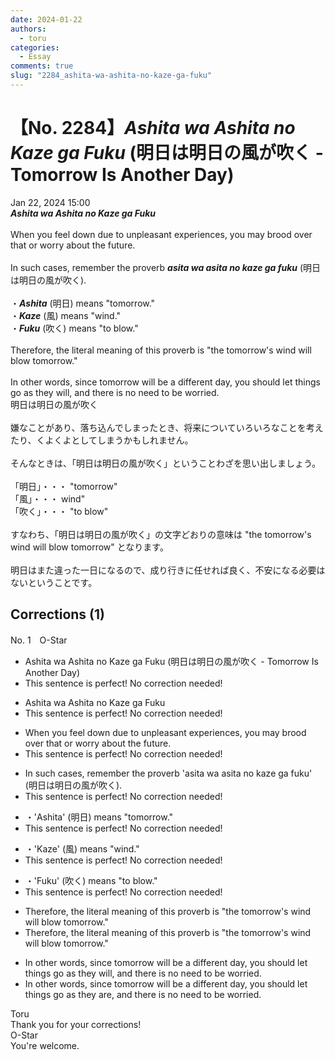 ```yaml
---
date: 2024-01-22
authors:
  - toru
categories:
  - Essay
comments: true
slug: "2284_ashita-wa-ashita-no-kaze-ga-fuku"
---
```


# 【No. 2284】<strong><em>Ashita wa Ashita no Kaze ga Fuku</em></strong> (明日は明日の風が吹く - Tomorrow Is Another Day)
<div class="date">Jan 22, 2024 15:00</div>
<div id="post"><div id="body_show_ori">
<strong><em>Ashita wa Ashita no Kaze ga Fuku</em></strong><br/><br/>When you feel down due to unpleasant experiences, you may brood over that or worry about the future.<br/><br/>In such cases, remember the proverb <strong><em>asita wa asita no kaze ga fuku</em></strong> (明日は明日の風が吹く).<br/><br/>・<strong><em>Ashita</em></strong> (明日) means "tomorrow."<br/>・<strong><em>Kaze</em></strong> (風) means "wind."<br/>・<strong><em>Fuku</em></strong> (吹く) means "to blow."<br/><br/>Therefore, the literal meaning of this proverb is "the tomorrow's wind will blow tomorrow."<br/><br/>In other words, since tomorrow will be a different day, you should let things go as they will, and there is no need to be worried.
</div></div>

<!-- more -->

<div id="post_ja"><div id="body_show_mo">
明日は明日の風が吹く<br/><br/>嫌なことがあり、落ち込んでしまったとき、将来についていろいろなことを考えたり、くよくよとしてしまうかもしれません。<br/><br/>そんなときは、「明日は明日の風が吹く」ということわざを思い出しましょう。<br/><br/>「明日」・・・ "tomorrow"<br/>「風」・・・ wind"<br/>「吹く」・・・ "to blow"<br/><br/>すなわち、「明日は明日の風が吹く」の文字どおりの意味は "the tomorrow's wind will blow tomorrow" となります。<br/><br/>明日はまた違った一日になるので、成り行きに任せれば良く、不安になる必要はないということです。
</div></div>

## Corrections (1)
<div id="block"><div class="first_name"> No. 1　<span class="just_name">O-Star</span></div><div id="block2">
<ul class="correction_field">
<li class="incorrect">Ashita wa Ashita no Kaze ga Fuku (明日は明日の風が吹く - Tomorrow Is Another Day)</li>
<li class="corrected perfect">This sentence is perfect! No correction needed!</li>
</ul>
<ul class="correction_field">
<li class="incorrect">Ashita wa Ashita no Kaze ga Fuku</li>
<li class="corrected perfect">This sentence is perfect! No correction needed!</li>
</ul>
<ul class="correction_field">
<li class="incorrect">When you feel down due to unpleasant experiences, you may brood over that or worry about the future.</li>
<li class="corrected perfect">This sentence is perfect! No correction needed!</li>
</ul>
<ul class="correction_field">
<li class="incorrect">In such cases, remember the proverb 'asita wa asita no kaze ga fuku' (明日は明日の風が吹く).</li>
<li class="corrected perfect">This sentence is perfect! No correction needed!</li>
</ul>
<ul class="correction_field">
<li class="incorrect">・'Ashita' (明日) means "tomorrow."</li>
<li class="corrected perfect">This sentence is perfect! No correction needed!</li>
</ul>
<ul class="correction_field">
<li class="incorrect">・'Kaze' (風) means "wind."</li>
<li class="corrected perfect">This sentence is perfect! No correction needed!</li>
</ul>
<ul class="correction_field">
<li class="incorrect">・'Fuku' (吹く) means "to blow."</li>
<li class="corrected perfect">This sentence is perfect! No correction needed!</li>
</ul>
<ul class="correction_field">
<li class="incorrect">Therefore, the literal meaning of this proverb is "the tomorrow's wind will blow tomorrow."</li>
<li class="corrected correct">
Therefore, the literal meaning of this proverb is "<span class="sline"><span class="f_red">the</span></span> tomorrow's wind will blow tomorrow."
</li>
</ul>
<ul class="correction_field">
<li class="incorrect">In other words, since tomorrow will be a different day, you should let things go as they will, and there is no need to be worried.</li>
<li class="corrected correct">
In other words, since tomorrow will be a different day, you should let things go <span class="f_red"><span class="sline">as they </span></span><span class="f_bold"><span class="f_red"><span class="sline">are</span></span>,</span> and there is no need to be worried.
</li>
</ul>
</div><div class="name"><span class="just_name">Toru</span><br>
Thank you for your corrections!
</div>
<div class="name"><span class="just_name">O-Star</span><br>
You're welcome.
</div>
</div>
